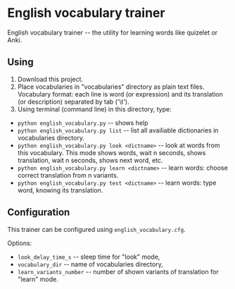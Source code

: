 # English vocabulary trainer

English vocabulary trainer -- the utility for learning words like quizelet or Anki.

## Using

1. Download this project.
2. Place vocabularies in "vocabularies" directory as plain text files.
Vocabulary format: each line is word (or expression) and its translation (or description) separated by tab ('\t').
3. Using terminal (command line) in this directory, type:
- `python english_vocabulary.py` -- shows help
- `python english_vocabulary.py list` -- list all availiable dictionaries in vocabularies directory.
- `python english_vocabulary.py look <dictname>` -- look at words from this vocabulary. This mode shows words, wait n seconds, shows translation, wait n seconds, shows next word, etc.
- `python english_vocabulary.py learn <dictname>` -- learn words: choose correct translation from n variants.
- `python english_vocabulary.py test <dictname>` -- learn words: type word, knowing its translation.

## Configuration

This trainer can be configured using `english_vocabulary.cfg`.

Options:
- `look_delay_time_s` -- sleep time for "look" mode,
- `vocabulary_dir` -- name of vocabularies directory,
- `learn_variants_number` -- number of shown variants of translation for "learn" mode.

